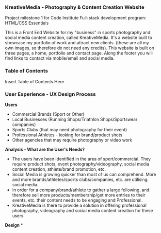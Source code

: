 
### KreativeMedia - Photography & Content Creation Website

Project milestone 1 for Code Institute Full-stack development program: HTML/CSS Essentials

This is a Front End Website for my "business" in sports photography and social media content creation, called KreativeMedia. It's a website built to showcase my portfolio of work and attract new clients. (these are all my own images, so therefore do not need any credits). This website is built on three pages, a home, portfolio and contact page. Along the footer you will find links to contact via mobile/email and social media. 

### Table of Contents

Insert Table of Contents Here

### User Experience - UX Design Process
**Users**
* Commercial Brands (Sport or Other)
* Local Businesses (Running Shops/Triathlon Shops/Sportswear companies)
* Sports Clubs (that may need photography for their event)
* Professional Athletes - looking for brand/product shots
* Other agencies that may require photography or video work 

**Analysis - What are the User's Needs?**
* The users have been identified in the area of sport/commercial. They require product shots, event photography/videography, social media content creation, athlete/brand promotion, etc.  
* Social Media is growing quicker than most of us can comprehend. More and more brands/athletes/sports clubs/companies, etc. are utilising social media. 
* In order for a company/brand/athlete to gather a large following, and therefore sell more products/membership/get more entries to their events, etc. their content needs to be engaging and Professional.
* KreativeMedia is there to provide a solution in offering professional photography, videography and social media content creation for these users. 

**Design**
* 
 

